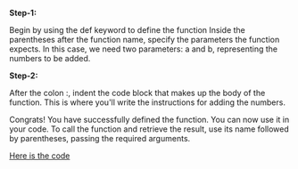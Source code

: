 **Step-1:**

Begin by using the def keyword to define the function
Inside the parentheses after the function name, 
specify the parameters the function expects. 
In this case, we need two parameters: a and b, 
representing the numbers to be added.

**Step-2:**

After the colon :, 
indent the code block that makes up the body of the function. 
This is where you'll write the instructions 
for adding the numbers.

Congrats! You have successfully defined the function. 
You can now use it in your code. 
To call the function and retrieve the result, 
use its name followed by parentheses, passing the required arguments.

[Here is the code](./function.py)
